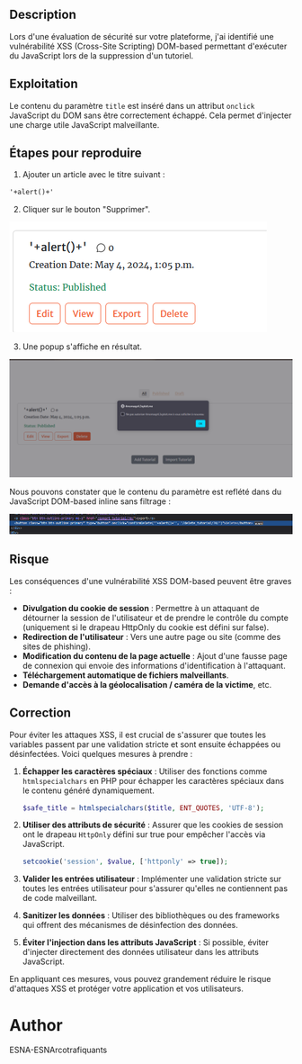 ## Description

Lors d'une évaluation de sécurité sur votre plateforme, j'ai identifié une vulnérabilité XSS (Cross-Site Scripting) DOM-based permettant d'exécuter du JavaScript lors de la suppression d'un tutoriel.

## Exploitation

Le contenu du paramètre `title` est inséré dans un attribut `onclick` JavaScript du DOM sans être correctement échappé. Cela permet d'injecter une charge utile JavaScript malveillante.

## Étapes pour reproduire

1. Ajouter un article avec le titre suivant :

```html
'+alert()+'
```

2. Cliquer sur le bouton "Supprimer".

<img src="YWH-R304392-image.png">

3. Une popup s'affiche en résultat.

<img src="YWH-R304395-image.png">

Nous pouvons constater que le contenu du paramètre est reflété dans du JavaScript DOM-based inline sans filtrage :

<img src="YWH-R304401-image.png">

## Risque

Les conséquences d'une vulnérabilité XSS DOM-based peuvent être graves :

- **Divulgation du cookie de session** : Permettre à un attaquant de détourner la session de l'utilisateur et de prendre le contrôle du compte (uniquement si le drapeau HttpOnly du cookie est défini sur false).
- **Redirection de l'utilisateur** : Vers une autre page ou site (comme des sites de phishing).
- **Modification du contenu de la page actuelle** : Ajout d'une fausse page de connexion qui envoie des informations d'identification à l'attaquant.
- **Téléchargement automatique de fichiers malveillants**.
- **Demande d'accès à la géolocalisation / caméra de la victime**, etc.

## Correction

Pour éviter les attaques XSS, il est crucial de s'assurer que toutes les variables passent par une validation stricte et sont ensuite échappées ou désinfectées. Voici quelques mesures à prendre :

1. **Échapper les caractères spéciaux** : Utiliser des fonctions comme `htmlspecialchars` en PHP pour échapper les caractères spéciaux dans le contenu généré dynamiquement.

   ```php
   $safe_title = htmlspecialchars($title, ENT_QUOTES, 'UTF-8');
   ```

2. **Utiliser des attributs de sécurité** : Assurer que les cookies de session ont le drapeau `HttpOnly` défini sur true pour empêcher l'accès via JavaScript.

   ```php
   setcookie('session', $value, ['httponly' => true]);
   ```

3. **Valider les entrées utilisateur** : Implémenter une validation stricte sur toutes les entrées utilisateur pour s'assurer qu'elles ne contiennent pas de code malveillant.

4. **Sanitizer les données** : Utiliser des bibliothèques ou des frameworks qui offrent des mécanismes de désinfection des données.

5. **Éviter l'injection dans les attributs JavaScript** : Si possible, éviter d'injecter directement des données utilisateur dans les attributs JavaScript.

En appliquant ces mesures, vous pouvez grandement réduire le risque d'attaques XSS et protéger votre application et vos utilisateurs.

# Author
ESNA-ESNArcotrafiquants